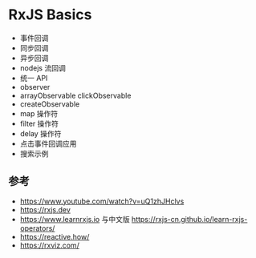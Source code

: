 # RxJS Basics

- 事件回调
- 同步回调
- 异步回调
- nodejs 流回调
- 统一 API
- observer
- arrayObservable clickObservable
- createObservable
- map 操作符
- filter 操作符
- delay 操作符
- 点击事件回调应用
- 搜索示例

## 参考

- https://www.youtube.com/watch?v=uQ1zhJHclvs
- https://rxjs.dev
- https://www.learnrxjs.io 与中文版 https://rxjs-cn.github.io/learn-rxjs-operators/
- https://reactive.how/
- https://rxviz.com/
